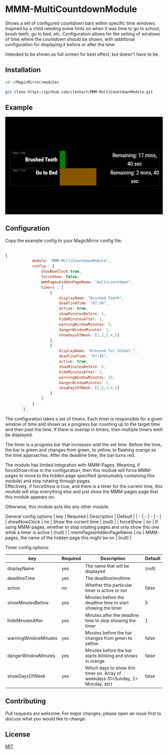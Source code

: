 # MMM-MultiCountdownModule

Shows a set of configured countdown bars within specific time windows.  Inspired by a child needing some
hints on when it was time to go to school, brush teeth, go to bed, etc.  Configuration allows for 
the setting of windows of time where the countdown should be shown, with additional configuration
for displaying it before or after the time.


Intended to be shown as full screen for best effect, but doesn't have to be.

## Installation
```bash
cd ~/MagicMirror/modules
```

```bash
git clone https://github.com/ilenhart/MMM-MultiCountdownModule.git
```

## Example

![Screenshot](example.png)


## Configuration
Copy the example config to your MagicMirror config file:

```javascript

{
			module: "MMM-MultiCountdownModule",
			config : {
				showNowClock:true,
				forceShow: false,
				mmmPagesHiddenPageName: "multicountdown",
				timers : [
					{
						displayName: "Brushed Teeth",
						deadlineTime: "07:50",
						active: true,
						showMinutesBefore: 5,
						hideMinutesAfter: 1,
						warningWindowMinutes: 5,
						dangerWindowMinutes: 1,
						showDaysOfWeek: [1,2,3,4,5]
					},
					{
						displayName: "Dressed for School ",
						deadlineTime: "07:45",
						active: true,
						showMinutesBefore: 5,
						hideMinutesAfter: 1,
						warningWindowMinutes: 10,
						dangerWindowMinutes: 2,
						showDaysOfWeek: [1,2,3,4,5]
					},
				]
			}
		},
```

The configuration takes a set of timers.  Each timer is responsible for a given window of time and shows as a progress bar counting up to the target time and then past the time.   If there is overlap in timers, then multiple timers weill be displayed.  

The timer is a progress bar that increases until the set time.  Before the time, the bar is green and changes from green, to yellow, to flashing orange as the time approaches.  After the deadline time, the bar turns red.  

The module has limited integration with MMM-Pages.  Meaning, if forceShow=true in the configuration, then this module will force MMM-pages to move to the hidden page specified (presumably containing this module) and stop rotating through pages.  
Effectively, if forceShow is true, and there is a timer for the current time, this module will stop everything else and just show the MMM-pages page that this module appears on.

Otherwise, this module acts like any other module.

General config options
| key  | Required | Description | Default |
| - | - | - | - |
| showNowClock  | no  | Show the current time | (null)  |
| forceShow  | no  | If using MMM-pages, whether to stop rotating pages and only show this one while a timer is active | (null)  |
| mmmPagesHiddenPageName  | no  | MMM-pages, the name of the hidden page this might be on | (null)  |

Timer config options:

| key  | Required | Description | Default |
| - | - | - | - |
| displayName  | yes  | The name that will be displayed| (null)  |
| deadlineTime  | yes | The deadline/endtime | |
| active  | no | Whether this particular timer is active or not | false   |
| showMinutesBefore  | yes | Minutes before the deadline time to start showing the timer | 5   |
| hideMinutesAfter  | yes | Minutes after the deadline time to stop showing the timer | 1   |
| warningWindowMinutes  | yes | Minutes before the bar changes from green to yellow | false   |
| dangerWindowMinutes  | yes | Minutes before the bar starts blinking and shows in orange | false   |
| showDaysOfWeek  | yes | Which days to show this timer on. Array of weekdays (0=Sunday, 1= Monday, etc) | false   |


## Contributing
Pull requests are welcome. For major changes, please open an issue first to discuss what you would like to change.

## License
[MIT](https://choosealicense.com/licenses/mit/)